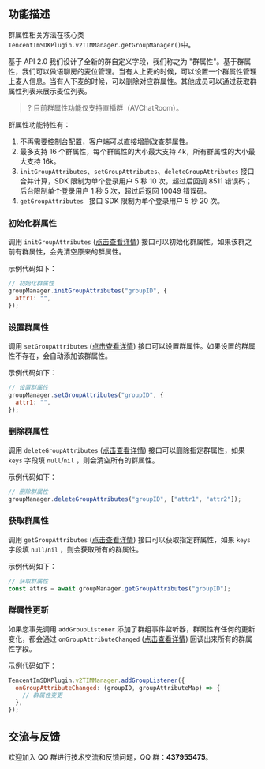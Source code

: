 ## 功能描述

群属性相关方法在核心类 `TencentImSDKPlugin.v2TIMManager.getGroupManager()`中。

基于 API 2.0 我们设计了全新的群自定义字段，我们称之为 "群属性"。基于群属性，我们可以做语聊房的麦位管理。当有人上麦的时候，可以设置一个群属性管理上麦人信息。当有人下麦的时候，可以删除对应群属性。其他成员可以通过获取群属性列表来展示麦位列表。

> ? 目前群属性功能仅支持直播群（AVChatRoom）。

群属性功能特性有：

1. 不再需要控制台配置，客户端可以直接增删改查群属性。
2. 最多支持 16 个群属性，每个群属性的大小最大支持 4k，所有群属性的大小最大支持 16k。
3. `initGroupAttributes`、`setGroupAttributes`、`deleteGroupAttributes` 接口合并计算，SDK 限制为单个登录用户 5 秒 10 次，超过后回调 8511 错误码；后台限制单个登录用户 1 秒 5 次，超过后返回 10049 错误码。
4. `getGroupAttributes ` 接口 SDK 限制为单个登录用户 5 秒 20 次。

### 初始化群属性

调用 `initGroupAttributes` ([点击查看详情](https://comm.qq.com/im/doc/RN/zh/Api/V2TIMGroupManager/initGroupAttributes.html)) 接口可以初始化群属性。如果该群之前有群属性，会先清空原来的群属性。

示例代码如下：

```javascript
// 初始化群属性
groupManager.initGroupAttributes("groupID", {
  attr1: "",
});
```

### 设置群属性

调用 `setGroupAttributes` ([点击查看详情](https://comm.qq.com/im/doc/RN/zh/Api/V2TIMGroupManager/setGroupAttributes.html)) 接口可以设置群属性。如果设置的群属性不存在，会自动添加该群属性。

示例代码如下：

```javascript
// 设置群属性
groupManager.setGroupAttributes("groupID", {
  attr1: "",
});
```

### 删除群属性

调用 `deleteGroupAttributes` ([点击查看详情](https://comm.qq.com/im-react-native-doc/classes/GroupManager________.V2TimGroupManager.html#deleteGroupAttributes)) 接口可以删除指定群属性，如果 `keys` 字段填 `null`/`nil` ，则会清空所有的群属性。

示例代码如下：

```javascript
// 删除群属性
groupManager.deleteGroupAttributes("groupID", ["attr1", "attr2"]);
```

### 获取群属性

调用 `getGroupAttributes` ([点击查看详情](https://comm.qq.com/im/doc/RN/zh/Api/V2TIMGroupManager/getGroupAttributes.html)) 接口可以获取指定群属性，如果 `keys` 字段填 `null`/`nil` ，则会获取所有的群属性。

示例代码如下：

```javascript
// 获取群属性
const attrs = await groupManager.getGroupAttributes("groupID");
```

### 群属性更新

如果您事先调用 `addGroupListener` 添加了群组事件监听器，群属性有任何的更新变化，都会通过 `onGroupAttributeChanged` ([点击查看详情](https://comm.qq.com/im/doc/RN/zh/Callback/OnGroupAttributeChanged.html)) 回调出来所有的群属性字段。

示例代码如下：

```javascript
TencentImSDKPlugin.v2TIMManager.addGroupListener({
  onGroupAttributeChanged: (groupID, groupAttributeMap) => {
    // 群属性变更
  },
});
```

## 交流与反馈

欢迎加入 QQ 群进行技术交流和反馈问题，QQ 群：**437955475**。
